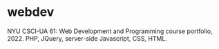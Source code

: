 # webdev
NYU CSCI-UA 61: Web Development and Programming course portfolio, 2022. PHP, JQuery, server-side Javascript, CSS, HTML.
